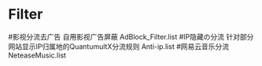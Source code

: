# Filter
#影视分流去广告  自用影视广告屏蔽
AdBlock_Filter.list
#IP隐藏の分流  针对部分网站显示IP归属地的QuantumultX分流规则
Anti-ip.list
#网易云音乐分流 
NeteaseMusic.list
